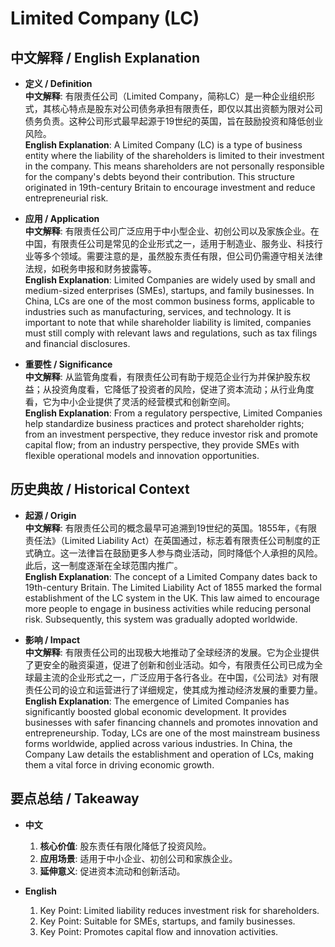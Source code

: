 # Limited Company (LC)

## 中文解释 / English Explanation

* **定义 / Definition**  
  **中文解释**: 有限责任公司（Limited Company，简称LC）是一种企业组织形式，其核心特点是股东对公司债务承担有限责任，即仅以其出资额为限对公司债务负责。这种公司形式最早起源于19世纪的英国，旨在鼓励投资和降低创业风险。  
  **English Explanation**: A Limited Company (LC) is a type of business entity where the liability of the shareholders is limited to their investment in the company. This means shareholders are not personally responsible for the company's debts beyond their contribution. This structure originated in 19th-century Britain to encourage investment and reduce entrepreneurial risk.

* **应用 / Application**  
  **中文解释**: 有限责任公司广泛应用于中小型企业、初创公司以及家族企业。在中国，有限责任公司是常见的企业形式之一，适用于制造业、服务业、科技行业等多个领域。需要注意的是，虽然股东责任有限，但公司仍需遵守相关法律法规，如税务申报和财务披露等。  
  **English Explanation**: Limited Companies are widely used by small and medium-sized enterprises (SMEs), startups, and family businesses. In China, LCs are one of the most common business forms, applicable to industries such as manufacturing, services, and technology. It is important to note that while shareholder liability is limited, companies must still comply with relevant laws and regulations, such as tax filings and financial disclosures.

* **重要性 / Significance**  
  **中文解释**: 从监管角度看，有限责任公司有助于规范企业行为并保护股东权益；从投资角度看，它降低了投资者的风险，促进了资本流动；从行业角度看，它为中小企业提供了灵活的经营模式和创新空间。  
  **English Explanation**: From a regulatory perspective, Limited Companies help standardize business practices and protect shareholder rights; from an investment perspective, they reduce investor risk and promote capital flow; from an industry perspective, they provide SMEs with flexible operational models and innovation opportunities.

## 历史典故 / Historical Context

* **起源 / Origin**  
  **中文解释**: 有限责任公司的概念最早可追溯到19世纪的英国。1855年，《有限责任法》（Limited Liability Act）在英国通过，标志着有限责任公司制度的正式确立。这一法律旨在鼓励更多人参与商业活动，同时降低个人承担的风险。此后，这一制度逐渐在全球范围内推广。  
  **English Explanation**: The concept of a Limited Company dates back to 19th-century Britain. The Limited Liability Act of 1855 marked the formal establishment of the LC system in the UK. This law aimed to encourage more people to engage in business activities while reducing personal risk. Subsequently, this system was gradually adopted worldwide.

* **影响 / Impact**  
  **中文解释**: 有限责任公司的出现极大地推动了全球经济的发展。它为企业提供了更安全的融资渠道，促进了创新和创业活动。如今，有限责任公司已成为全球最主流的企业形式之一，广泛应用于各行各业。在中国，《公司法》对有限责任公司的设立和运营进行了详细规定，使其成为推动经济发展的重要力量。  
  **English Explanation**: The emergence of Limited Companies has significantly boosted global economic development. It provides businesses with safer financing channels and promotes innovation and entrepreneurship. Today, LCs are one of the most mainstream business forms worldwide, applied across various industries. In China, the Company Law details the establishment and operation of LCs, making them a vital force in driving economic growth.

## 要点总结 / Takeaway

* **中文**  
  1. **核心价值**:  股东责任有限化降低了投资风险。
  2. **应用场景**:  适用于中小企业、初创公司和家族企业。
  3. **延伸意义**:  促进资本流动和创新活动。

* **English**  
  1. Key Point: Limited liability reduces investment risk for shareholders.
  2. Key Point: Suitable for SMEs, startups, and family businesses.
  3. Key Point: Promotes capital flow and innovation activities.